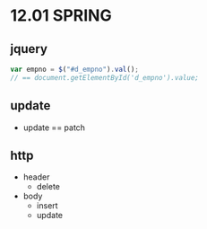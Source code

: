 # 12.01 SPRING
## jquery
```js
var empno = $("#d_empno").val();
// == document.getElementById('d_empno').value;
```

## update
- update == patch

## http
- header
  - delete
- body
  - insert
  - update
